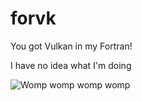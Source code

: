 # forvk
 You got Vulkan in my Fortran!

I have no idea what I'm doing

![Womp womp womp womp](https://media.tenor.com/A_5FXBGEjkYAAAAM/yes.gif)